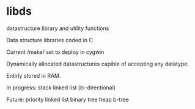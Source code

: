 # libds
datastructure library and utility functions

Data structure libraries coded in C

Current /make/ set to deploy in cygwin

Dynamically allocated datastructures capible of accepting any datatype.

Entirly stored in RAM.

In progress:
  stack
  linked list (bi-directional)

Future:
  priority linked list
  binary tree
  heap
  b-tree


